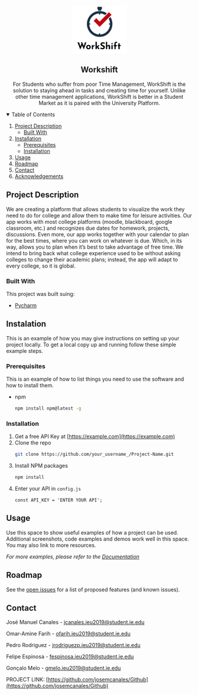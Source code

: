<br />
<p align="center">
  <a href="https://github.com/josemcanales/Github">
    <img src="Screen Shot 2020-11-23 at 3.17.43 PM.png" alt="Logo" width="150" height="130">
  </a>
 <h2 align="center">Workshift</h3>

  <p align="center">
    For Students who suffer from poor Time Management, WorkShift is  the solution to staying ahead in tasks and creating time for yourself.  Unlike other time management applications, WorkShift is better in a Student Market as it is paired with the University Platform. 
    <br />
  </p>
</p>



<!-- TABLE OF CONTENTS -->
<details open="open">
  <summary>Table of Contents</summary>
  <ol>
    <li>
      <a href="#project-description">Project Description</a>
      <ul>
        <li><a href="#built-with">Built With</a></li>
      </ul>
    </li>
    <li>
      <a href="#installation">Installation</a>
      <ul>
        <li><a href="#prerequisites">Prerequisites</a></li>
        <li><a href="#installation">Installation</a></li>
      </ul>
    </li>
    <li><a href="#usage">Usage</a></li>
    <li><a href="#roadmap">Roadmap</a></li>
    <li><a href="#contact">Contact</a></li>
    <li><a href="#acknowledgements">Acknowledgements</a></li>
  </ol>
</details>



<!-- PROJECT DESCRIPTION -->
## Project Description

We are creating a platform that allows students to visualize the work they need to do for college and allow them to make time for leisure activities. Our app works with most college platforms (moodle, blackboard, google classroom, etc.) and recognizes due dates for homework, projects, discussions. Even more, our app works together with your calendar to plan for the best times, where you can work on whatever is due. Which, in its way, allows you to plan when it’s best to take advantage of free time. We intend to bring back what college experience used to be without asking colleges to change their academic plans; instead, the app will adapt to every college, so it is global. 


### Built With

This project was built suing:
* [Pycharm](https://www.jetbrains.com/pycharm/)



<!-- INSTALATION -->
## Instalation

This is an example of how you may give instructions on setting up your project locally.
To get a local copy up and running follow these simple example steps.

### Prerequisites

This is an example of how to list things you need to use the software and how to install them.
* npm
  ```sh
  npm install npm@latest -g
  ```

### Installation

1. Get a free API Key at [https://example.com](https://example.com)
2. Clone the repo
   ```sh
   git clone https://github.com/your_username_/Project-Name.git
   ```
3. Install NPM packages
   ```sh
   npm install
   ```
4. Enter your API in `config.js`
   ```JS
   const API_KEY = 'ENTER YOUR API';
   ```



<!-- USAGE EXAMPLES -->
## Usage

Use this space to show useful examples of how a project can be used. Additional screenshots, code examples and demos work well in this space. You may also link to more resources.

_For more examples, please refer to the [Documentation](https://example.com)_



<!-- ROADMAP -->
## Roadmap

See the [open issues](https://github.com/othneildrew/Best-README-Template/issues) for a list of proposed features (and known issues).


<!-- CONTACT -->
## Contact

José Manuel Canales - jcanales.ieu2019@student.ie.edu

Omar-Amine Farih - ofarih.ieu2019@student.ie.edu

Pedro Rodriguez - jrodriguezp.ieu2019@student.ie.edu

Felipe Espinosa - fespinosa.ieu2019@student.ie.edu

Gonçalo Melo - gmelo.ieu2019@student.ie.edu

PROJECT LINK: [https://github.com/josemcanales/Github](https://github.com/josemcanales/Github)





<!-- MARKDOWN LINKS & IMAGES -->
<!-- https://www.markdownguide.org/basic-syntax/#reference-style-links -->
[contributors-shield]: https://img.shields.io/github/contributors/othneildrew/Best-README-Template.svg?style=for-the-badge
[contributors-url]: https://github.com/othneildrew/Best-README-Template/graphs/contributors
[forks-shield]: https://img.shields.io/github/forks/othneildrew/Best-README-Template.svg?style=for-the-badge
[forks-url]: https://github.com/othneildrew/Best-README-Template/network/members
[stars-shield]: https://img.shields.io/github/stars/othneildrew/Best-README-Template.svg?style=for-the-badge
[stars-url]: https://github.com/othneildrew/Best-README-Template/stargazers
[issues-shield]: https://img.shields.io/github/issues/othneildrew/Best-README-Template.svg?style=for-the-badge
[issues-url]: https://github.com/othneildrew/Best-README-Template/issues
[license-shield]: https://img.shields.io/github/license/othneildrew/Best-README-Template.svg?style=for-the-badge
[license-url]: https://github.com/othneildrew/Best-README-Template/blob/master/LICENSE.txt
[linkedin-shield]: https://img.shields.io/badge/-LinkedIn-black.svg?style=for-the-badge&logo=linkedin&colorB=555
[linkedin-url]: https://linkedin.com/in/othneildrew
[product-screenshot]: images/screenshot.png
